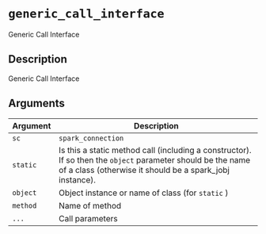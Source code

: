 # `generic_call_interface`

Generic Call Interface


## Description

Generic Call Interface


## Arguments

Argument      |Description
------------- |----------------
`sc`     |     `spark_connection`
`static`     |     Is this a static method call (including a constructor). If so then the `object` parameter should be the name of a class (otherwise it should be a spark_jobj instance).
`object`     |     Object instance or name of class (for `static` )
`method`     |     Name of method
`...`     |     Call parameters



